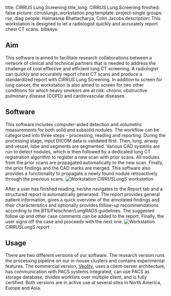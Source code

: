 title: CIRRUS Lung Screening
title_long: CIRRUS Lung Screening
finished: false
picture: cirruslungs_workstation.png
template: project-single
groups: rse, diag
people: Haimasree Bhattacharya, Colin Jacobs
description: This workstation is designed to let a radiologist quickly and accurately report chest CT scans. 
bibkeys: 

## Aim
This software is aimed to facilitate research collaborations between a 
network of clinical and technical partners that is needed to address 
the challenge of cost effective and efficient lung CT screening. A 
radiologist can quickly and accurately report chest CT scans and 
produce a standardized report with CIRRUS Lung Screening. In addition 
to screen for lung cancer, the workstation is also aimed to screen for
 two other conditions for which heavy smokers are at risk: chronic 
 obstructive pulmonary disease (COPD) and cardiovascular diseases.

## Software
This software includes computer-aided detection and volumetric 
measurements for both solid and subsolid nodules. The workflow can be 
categorized into three steps - processing, reading and reporting. 
During the processing stage, input DICOM data is validated first. Then, 
lung, airway and vessel, lobe and segments are segmented. Various CAD 
systems are run to detect nodules, which is then followed by a 
dedicated lung CT registration algorithm to register a new scan with 
prior scans. All nodules from the prior scans are propagated 
automatically to the new scan. Finally, the prior findings and the CAD 
marks are merged. This software also provides a functionality to 
propagate a newly found nodule retroactively through the previous scans.
![Workstation]({filename}/images/projects/cirruslungs_workstation.png)
*CIRRUSLungS workstation*

After a user has finished reading, he/she navigates to the Report tab 
and a structured report is automatically generated. The report provides 
general patient information, gives a quick overview of the annotated 
findings and their characteristics and optionally provides follow-up 
recommendations according to the BTS/Fleischner/LungRADS guidelines. 
The suggested follow up and other case comments can be added to the 
report. Finally, the user signs off the case and proceeds with the next one.
![Workstation]({filename}/images/projects/cirruslungs_report.png)
*CIRRUSLungS report*

## Usage
There are two different versions of our software. The research version
 runs the processing pipeline on our in-house clusters and contains 
 experimental features. The commercial version, 
 <a href="https://www.veolity.com/">Veolity</a>, uses a client-server 
 architecture, has communication with PACS systems integrated, can use 
 PACS as storage database, divides worklists over multiple client, and 
 is fully certified. Both versions are in active use at several sites 
 in North America, Europe and Asia.
